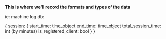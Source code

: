**This is where we'll record the formats and types of the data**

ie:
machine log db:

{
	session: {
		start_time: time_object
		end_time: time_object
		total_session_time: int (by minutes)
		is_registered_client: bool
	}
}
